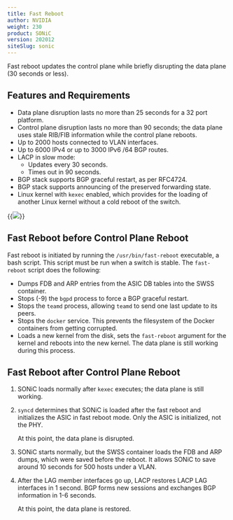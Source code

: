 ```yaml
---
title: Fast Reboot
author: NVIDIA
weight: 230
product: SONiC
version: 202012
siteSlug: sonic
---
```


Fast reboot updates the control plane while briefly disrupting the data plane (30 seconds or less).

## Features and Requirements

- Data plane disruption lasts no more than 25 seconds for a 32 port platform.
- Control plane disruption lasts no more than 90 seconds; the data plane uses stale RIB/FIB information while the control plane reboots.
- Up to 2000 hosts connected to VLAN interfaces.
- Up to 6000 IPv4 or up to 3000 IPv6 /64 BGP routes.
- LACP in slow mode:
  - Updates every 30 seconds.
  - Times out in 90 seconds.
- BGP stack supports BGP graceful restart, as per RFC4724.
- BGP stack supports announcing of the preserved forwarding state.
- Linux kernel with `kexec` enabled, which provides for the loading of another Linux kernel without a cold reboot of the switch.

{{<img src="/images/sonic/fast-reboot.png">}}

## Fast Reboot before Control Plane Reboot

Fast reboot is initiated by running the `/usr/bin/fast-reboot` executable, a bash script. This script must be run when a switch is stable. The `fast-reboot` script does the following:

- Dumps FDB and ARP entries from the ASIC DB tables into the SWSS container.
- Stops (-9) the `bgpd` process to force a BGP graceful restart.
- Stops the `teamd` process, allowing `teamd` to send one last update to its peers.
- Stops the `docker` service. This prevents the filesystem of the Docker containers from getting corrupted.
- Loads a new kernel from the disk, sets the `fast-reboot` argument for the kernel and reboots into the new kernel. The data plane is still working during this process.

## Fast Reboot after Control Plane Reboot

1. SONiC loads normally after `kexec` executes; the data plane is still working.
2. `syncd` determines that SONiC is loaded after the fast reboot and initializes the ASIC in fast reboot mode. Only the ASIC is initialized, not the PHY.

   At this point, the data plane is disrupted.
3. SONiC starts normally, but the SWSS container loads the FDB and ARP dumps, which were saved before the reboot. It allows SONiC to save around 10 seconds for 500 hosts under a VLAN.
4. After the LAG member interfaces go up, LACP restores LACP LAG interfaces in 1 second. BGP forms new sessions and exchanges BGP information in 1-6 seconds. 

   At this point, the data plane is restored.
